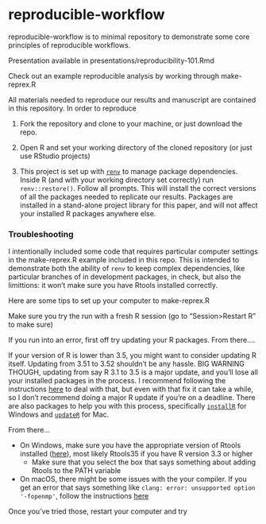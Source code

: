 
<!-- README.md is generated from README.Rmd. Please edit that file -->

# reproducible-workflow

<!-- badges: start -->

<!-- badges: end -->

reproducible-workflow is to minimal repository to demonstrate some core
principles of reproducible workflows.

Presentation available in presentations/reproducibility-101.Rmd

Check out an example reproducible analysis by working through
make-reprex.R

All materials needed to reproduce our results and manuscript are
contained in this repository. In order to reproduce

1.  Fork the repository and clone to your machine, or just download the
    repo.

2.  Open R and set your working directory of the cloned repository (or
    just use RStudio projects)

3.  This project is set up with
    [`renv`](https://rstudio.github.io/renv/articles/renv.html) to
    manage package dependencies. Inside R (and with your working
    directory set correctly) run `renv::restore()`. Follow all prompts.
    This will install the correct versions of all the packages needed to
    replicate our results. Packages are installed in a stand-alone
    project library for this paper, and will not affect your installed R
    packages anywhere else.

### Troubleshooting

I intentionally included some code that requires particular computer
settings in the make-reprex.R example included in this repo. This is
intended to demonstrate both the ability of `renv` to keep complex
dependencies, like particular branches of in development packages, in
check, but also the limittions: it won’t make sure you have Rtools
installed correctly.

Here are some tips to set up your computer to make-reprex.R

Make sure you try the run with a fresh R session (go to
“Session\>Restart R” to make sure)

If you run into an error, first off try updating your R packages. From
there….

If your version of R is lower than 3.5, you might want to consider
updating R itself. Updating from 3.51 to 3.52 shouldn’t be any hassle.
BIG WARNING THOUGH, updating from say R 3.1 to 3.5 is a major update,
and you’ll lose all your installed packages in the process. I recommend
following the instructions
[here](https://www.datascienceriot.com/r/upgrade-R-packages/) to deal
with that, but even with that fix it can take a while, so I don’t
recommend doing a major R update if you’re on a deadline. There are also
packages to help you with this process, specifically
[`installR`](https://github.com/talgalili/installr/issues) for Windows
and [`updateR`](https://github.com/AndreaCirilloAC/updateR) for Mac.

From there…

  - On Windows, make sure you have the appropriate version of Rtools
    installed ([here](https://cran.r-project.org/bin/windows/Rtools/)),
    most likely Rtools35 if you have R version 3.3 or higher
      - Make sure that you select the box that says something about
        adding Rtools to the PATH variable
  - On macOS, there might be some issues with the your compiler. If you
    get an error that says something like `clang: error: unsupported
    option '-fopenmp'`, follow the instructions
    [here](https://thecoatlessprofessor.com/programming/r-compiler-tools-for-rcpp-on-macos/)

Once you’ve tried those, restart your computer and try
